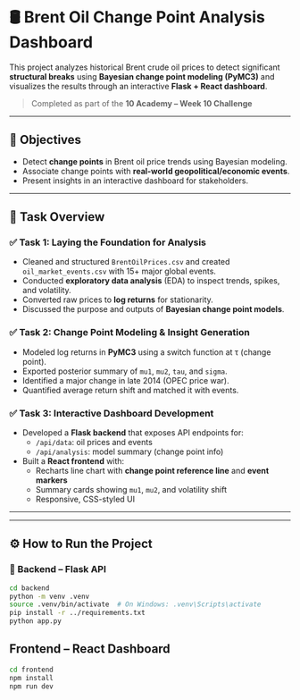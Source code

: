 # 🛢️ Brent Oil Change Point Analysis Dashboard

This project analyzes historical Brent crude oil prices to detect significant **structural breaks** using **Bayesian change point modeling (PyMC3)** and visualizes the results through an interactive **Flask + React dashboard**.

> Completed as part of the **10 Academy – Week 10 Challenge**

---

## 📌 Objectives

- Detect **change points** in Brent oil price trends using Bayesian modeling.
- Associate change points with **real-world geopolitical/economic events**.
- Present insights in an interactive dashboard for stakeholders.

---

## 🧭 Task Overview

### ✅ Task 1: Laying the Foundation for Analysis
- Cleaned and structured `BrentOilPrices.csv` and created `oil_market_events.csv` with 15+ major global events.
- Conducted **exploratory data analysis** (EDA) to inspect trends, spikes, and volatility.
- Converted raw prices to **log returns** for stationarity.
- Discussed the purpose and outputs of **Bayesian change point models**.

### ✅ Task 2: Change Point Modeling & Insight Generation
- Modeled log returns in **PyMC3** using a switch function at τ (change point).
- Exported posterior summary of `mu1`, `mu2`, `tau`, and `sigma`.
- Identified a major change in late 2014 (OPEC price war).
- Quantified average return shift and matched it with events.

### ✅ Task 3: Interactive Dashboard Development
- Developed a **Flask backend** that exposes API endpoints for:
  - `/api/data`: oil prices and events
  - `/api/analysis`: model summary (change point info)
- Built a **React frontend** with:
  - Recharts line chart with **change point reference line** and **event markers**
  - Summary cards showing `mu1`, `mu2`, and volatility shift
  - Responsive, CSS-styled UI

---

---

## ⚙️ How to Run the Project

### 🐍 Backend – Flask API

```bash
cd backend
python -m venv .venv
source .venv/bin/activate  # On Windows: .venv\Scripts\activate
pip install -r ../requirements.txt
python app.py
```
## Frontend – React Dashboard

```bash
cd frontend
npm install
npm run dev

